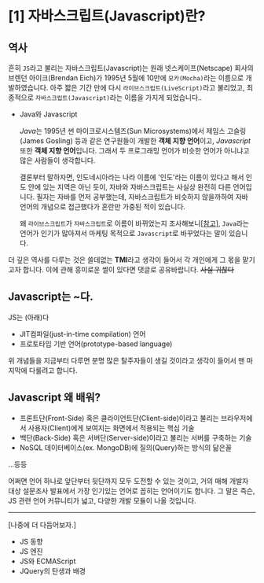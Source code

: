 # [1] 자바스크립트(Javascript)란?

## 역사
흔히 `JS`라고 불리는 자바스크립트(Javascript)는 원래 넷스케이프(Netscape) 회사의 브렌던 아이크(Brendan Eich)가 1995년 5월에 10만에 `모카(Mocha)`라는 이름으로 개발하였습니다. 아주 짧은 기간 만에 다시 `라이브스크립트(LiveScript)`라고 불리었고, 최종적으로 `자바스크립트(Javascript)`라는 이름을 가지게 되었습니다..
 - Java와 Javascript

    *Java*는 1995년 썬 마이크로시스템즈(Sun Microsystems)에서 제임스 고슬링(James Gosling) 등과 같은 연구원들이 개발한 **객체 지향 언어**이고, *Javascript* 또한 **객체 지향 언어**입니다. 그래서 두 프로그래밍 언어가 비슷한 언어가 아니냐고 많은 사람들이 생각합니다.

    결론부터 말하자면, 인도네시아라는 나라 이름에 '인도'라는 이름이 있다고 해서 인도 안에 있는 지역은 아닌 듯이, 자바와 자바스크립트는 사실상 완전히 다른 언어입니다. 필자는 자바를 먼저 공부했는데, 자바스크립트가 비슷하지 않을까하여 자바 언어의 개념으로 접근했다가 혼란만 가중된 적이 있습니다.

    왜 `라이브스크립트`가 `자바스크립트`로 이름이 바뀌었는지 조사해보니[[참고](https://www.checkmarx.com/blog/javascript-history-infographic/)], `Java`라는 언어가 인기가 많아져서 마케팅 목적으로 `Javascript`로 바꾸었다는 말이 있습니다.

더 깊은 역사를 다루는 것은 쓸데없는 **TMI**라고 생각이 들어서 각 개인에게 그 몫을 맡기고자 합니다. 이에 관해 흥미로운 썰이 있다면 댓글로 공유바랍니다. ~~사실 귀찮다~~

## Javascript는 ~다.
JS는 (아래)다
 - JIT컴파일(just-in-time compilation) 언어
 - 프로토타입 기반 언어(prototype-based language)

위 개념들을 지금부터 다루면 분명 많은 탈주자들이 생길 것이라고 생각이 들어서 맨 마지막에 다룰려고 합니다.



## Javascript 왜 배워?
 - 프론트단(Front-Side) 혹은 클라이언트단(Client-side)이라고 불리는 브라우저에서 사용자(Client)에게 보여지는 화면에서 적용되는 핵심 기술
 - 백단(Back-Side) 혹은 서버단(Server-side)이라고 불리는 서버를 구축하는 기술
 - NoSQL 데이터베이스(ex. MongoDB)에 질의(Query)하는 방식의 닮은꼴

...등등

어쩌면 언어 하나로 앞단부터 뒷단까지 모두 도전할 수 있는 것이고, 거의 매해 개발자 대상 설문조사 발표에서 가장 인기있는 언어로 꼽히는 언어이기도 합니다. 그 말은 즉슨, JS 관련 언어 커뮤니티가 넓고, 다양한 개발 모듈이 나올 것입니다.

--- 

[나중에 더 다듬어보자.]
 - JS 동향
 - JS 엔진
 - JS와 ECMAScript
 - JQuery의 탄생과 배경
